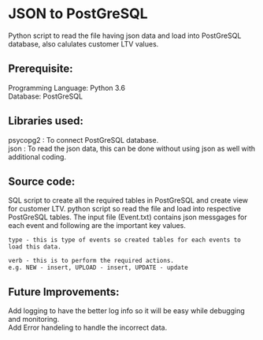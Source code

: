 # JSON to PostGreSQL

Python script to read the file having json data and load into PostGreSQL database, also calulates customer LTV values.

## Prerequisite:
Programming Language: Python 3.6   
Database: PostGreSQL
  
## Libraries used:
psycopg2 : To connect PostGreSQL database.  
json : To read the json data, this can be done without using json as well with additional coding.  

## Source code:
SQL script to create all the required tables in PostGreSQL and create view for customer LTV.
python script so read the file and load into respective PostGreSQL tables.
The input file (Event.txt) contains json messgages for each event and following are the important key values.  

```
type - this is type of events so created tables for each events to load this data.

verb - this is to perform the required actions. 
e.g. NEW - insert, UPLOAD - insert, UPDATE - update
```

## Future Improvements:
Add logging to have the better log info so it will be easy while debugging and monitoring.  
Add Error handeling to handle the incorrect data.
